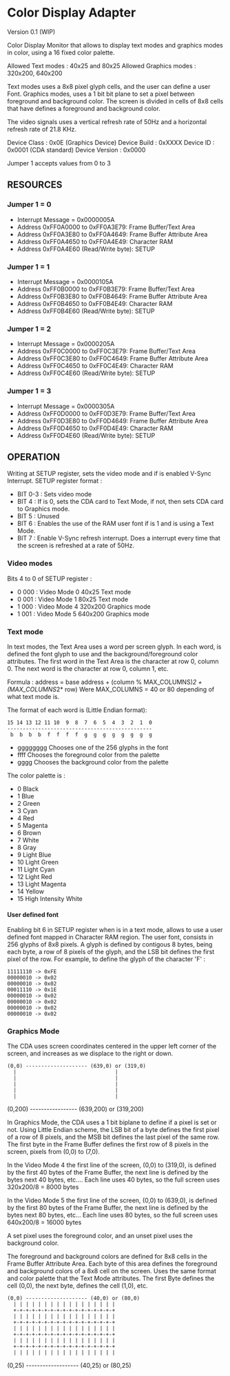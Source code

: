 Color Display Adapter
=====================
Version 0.1 (WIP) 

Color Display Monitor that allows to display text modes and graphics modes in color,
using a 16 fixed color palette.

Allowed Text modes : 40x25 and 80x25
Allowed Graphics modes : 320x200, 640x200

Text modes uses a 8x8 pixel glyph cells, and the user can define a user Font.
Graphics modes, uses a 1 bit bit plane to set a pixel between foreground and
background color. The screen is divided in cells of 8x8 cells that have defines
a foreground and background color.

The video signals uses a vertical refresh rate of 50Hz and a horizontal refresh
rate of 21.8 KHz.

Device Class    : 0x0E (Graphics Device)
Device Build    : 0xXXXX
Device ID       : 0x0001 (CDA standard) 
Device Version  : 0x0000

Jumper 1 accepts values from 0 to 3

RESOURCES
---------

### Jumper 1 = 0

- Interrupt Message = 0x0000005A
- Address 0xFF0A0000 to 0xFF0A3E79: Frame Buffer/Text Area
- Address 0xFF0A3E80 to 0xFF0A4649: Frame Buffer Attribute Area
- Address 0xFF0A4650 to 0xFF0A4E49: Character RAM
- Address 0xFF0A4E60 (Read/Write byte): SETUP

### Jumper 1 = 1

- Interrupt Message = 0x0000105A
- Address 0xFF0B0000 to 0xFF0B3E79: Frame Buffer/Text Area
- Address 0xFF0B3E80 to 0xFF0B4649: Frame Buffer Attribute Area
- Address 0xFF0B4650 to 0xFF0B4E49: Character RAM
- Address 0xFF0B4E60 (Read/Write byte): SETUP

### Jumper 1 = 2

- Interrupt Message = 0x0000205A
- Address 0xFF0C0000 to 0xFF0C3E79: Frame Buffer/Text Area
- Address 0xFF0C3E80 to 0xFF0C4649: Frame Buffer Attribute Area
- Address 0xFF0C4650 to 0xFF0C4E49: Character RAM
- Address 0xFF0C4E60 (Read/Write byte): SETUP

### Jumper 1 = 3

- Interrupt Message = 0x0000305A
- Address 0xFF0D0000 to 0xFF0D3E79: Frame Buffer/Text Area
- Address 0xFF0D3E80 to 0xFF0D4649: Frame Buffer Attribute Area
- Address 0xFF0D4650 to 0xFF0D4E49: Character RAM
- Address 0xFF0D4E60 (Read/Write byte): SETUP

OPERATION
---------

Writing at SETUP register, sets the video mode and if is enabled V-Sync
Interrupt. SETUP register format :

- BIT 0-3 : Sets video mode
- BIT 4 : If is 0, sets the CDA card to Text Mode, if not, then sets CDA card to
  Graphics mode.
- BIT 5 : Unused
- BIT 6 : Enables the use of the RAM user font if is 1 and is using a Text Mode.
- BIT 7 : Enable V-Sync refresh interrupt. Does a interrupt every time that the
  screen is refreshed at a rate of 50Hz.

### Video modes
Bits 4 to 0 of SETUP register :

- 0 000 : Video Mode 0 40x25 Text mode
- 0 001 : Video Mode 1 80x25 Text mode
- 1 000 : Video Mode 4 320x200 Graphics mode
- 1 001 : Video Mode 5 640x200 Graphics mode

### Text mode

In text modes, the Text Area uses a word per screen glyph. In each word, is
defined the font glyph to use and the background/foreground color attributes.
The first word in the Text Area is the character at row 0, column 0. The next
word is the character at row 0, column 1, etc.

Formula : address = base address + (column % MAX_COLUMNS)*2 + (MAX_COLUMNS*2* row)
Were MAX_COLUMNS = 40 or 80 depending of what text mode is.

The format of each word is (Little Endian format):

    15 14 13 12 11 10  9  8  7  6  5  4  3  2  1  0
    -----------------------------------------------
     b  b  b  b  f  f  f  f  g  g  g  g  g  g  g  g

- gggggggg Chooses one of the 256 glyphs in the font
- ffff Chooses the foreground color from the palette
- gggg Chooses the background color from the palette

The color palette is :

- 0  Black
- 1  Blue
- 2  Green
- 3  Cyan
- 4  Red
- 5  Magenta
- 6  Brown
- 7  White
- 8  Gray
- 9  Light Blue
- 10 Light Green
- 11 Light Cyan
- 12 Light Red
- 13 Light Magenta
- 14 Yellow
- 15 High Intensity White

#### User defined font

Enabling bit 6 in SETUP register when is in a text mode, allows to use a user
defined font mapped in Character RAM region. The user font, consists in 256
glyphs of 8x8 pixels. A glyph is defined by contigous 8 bytes, being each byte,
a row of 8 pixels of the glyph, and the LSB bit defines the first pixel of the 
row. For example, to define the glyph of the
character 'F' :

    11111110 -> 0xFE
    00000010 -> 0x02
    00000010 -> 0x02
    00011110 -> 0x1E
    00000010 -> 0x02
    00000010 -> 0x02
    00000010 -> 0x02
    00000010 -> 0x02


### Graphics Mode

The CDA uses screen coordinates centered in the upper left corner of the
screen, and increases as we displace to the right or down.

    (0,0) -------------------- (639,0) or (319,0)
      |                                |
      |                                |
      |                                |
      |                                |
      |                                |
   (0,200) ----------------- (639,200) or (319,200)

In Graphics Mode, the CDA uses a 1 bit biplane to define if a pixel is set or
not. Using Little Endian scheme, the LSB bit of a byte defines the first pixel
of a row of 8 pixels, and the MSB bit defines the last pixel of the same row.
The first byte in the Frame Buffer defines the first row of 8 pixels in the
screen, pixels from (0,0) to (7,0).

In the Video Mode 4 the first line of the screen, (0,0) to (319,0), is defined
by the first 40 bytes of the Frame Buffer, the next line is defined by the bytes
next 40 bytes, etc.... Each line uses 40 bytes, so the full screen uses
320x200/8 = 8000 bytes

In the Video Mode 5 the first line of the screen, (0,0) to (639,0), is defined
by the first 80 bytes of the Frame Buffer, the next line is defined by the bytes
next 80 bytes, etc... Each line uses 80 bytes, so the full screen uses 
640x200/8 = 16000 bytes

A set pixel uses the foreground color, and an unset pixel uses the background
color.

The foreground and background colors are defined for 8x8 cells in the Frame 
Buffer Attribute Area. Each byte of this area defines the foreground and
background colors of a 8x8 cell on the screen. Uses the same format and color palette that the Text Mode attributes. The first Byte defines the cell (0,0),  the next byte, defines the cell (1,0), etc.


    (0,0) -------------------- (40,0) or (80,0)
      | | | | | | | | | | | | | | | | |
      +-+-+-+-+-+-+-+-+-+-+-+-+-+-+-+-+
      | | | | | | | | | | | | | | | | | 
      +-+-+-+-+-+-+-+-+-+-+-+-+-+-+-+-+
      | | | | | | | | | | | | | | | | | 
      +-+-+-+-+-+-+-+-+-+-+-+-+-+-+-+-+
      | | | | | | | | | | | | | | | | | 
      +-+-+-+-+-+-+-+-+-+-+-+-+-+-+-+-+
      | | | | | | | | | | | | | | | | | 
   (0,25) ------------------- (40,25) or (80,25)


